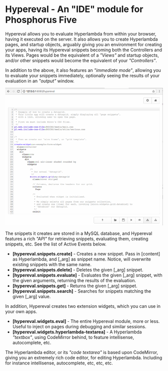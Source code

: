 
# Hypereval - An "IDE" module for Phosphorus Five

Hypereval allows you to evaluate Hyperlambda from within your browser, having it executed
on the server. It also allows you to create Hyperlambda pages, and startup objects, arguably
giving you an environment for creating your apps, having its Hypereval snippets becoming both 
the Controllers and its Views. Pages would be the equivalent of a _"Views"_ and startup objects, 
and/or other snippets would become the equivalent of your _"Controllers"_.

In addition to the above, it also features an _"immediate mode"_, allowing you to evaluate your
snippets immediately, optionally seeing the results of your evaluation in an _"output"_ window.

![alt screenshot](media/screenshot-hypereval.png)

The snippets it creates are stored in a MySQL database, and Hypereval features a rich _"API"_
for retrieving snippets, evaluating them, creating snippets, etc. See the list of Active Events
below.

* __[hypereval.snippets.create]__ - Creates a new snippet. Pass in [content] as Hyperlambda, and [_arg] as snippet name. Notice, will overwrite existing snippets with the same name.
* __[hypereval.snippets.delete]__ - Deletes the given [_arg] snippet.
* __[hypereval.snippets.evaluate]__ - Evaluates the given [_arg] snippet, with the given arguments, returning the results of the evaluation.
* __[hypereval.snippets.get]__ - Returns the given [_arg] snippet.
* __[hypereval.snippets.search]__ - Searches for snippets matching the given [_arg] value.

In addition, Hypereval creates two extension widgets, which you can use in your own apps.

* __[hypereval.widgets.eval]__ - The entire Hypereval module, more or less. Useful to inject on pages during debugging and similar sessions.
* __[hypereval.widgets.hyperlambda-textarea]__ - A Hyperlambda _"textbox"_, using CodeMirror behind, to feature intellisense, autocomplete, etc.

The Hyperlambda editor, or its _"code textarea"_ is based upon CodeMirror, giving you an extremely rich code editor, for editing Hyperlambda.
Including for instance intellisense, autocomplete, etc, etc, etc.
